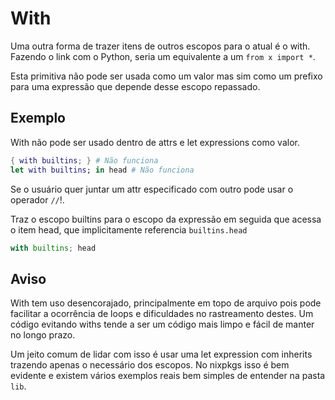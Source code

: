 # With

Uma outra forma de trazer itens de outros escopos para o atual é o with. Fazendo o link com o Python, seria um equivalente a um `from x import *`.

Esta primitiva não pode ser usada como um valor mas sim como um prefixo para uma expressão que depende desse escopo repassado.

## Exemplo

With não pode ser usado dentro de attrs e let expressions como valor.

```nix
{ with builtins; } # Não funciona
let with builtins; in head # Não funciona
```

Se o usuário quer juntar um attr especificado com outro pode usar o operador `//`!.

Traz o escopo builtins para o escopo da expressão em seguida que acessa o item head, que implicitamente referencia `builtins.head`
```nix
with builtins; head
```

## Aviso
With tem uso desencorajado, principalmente em topo de arquivo pois pode facilitar a ocorrência de loops e dificuldades no rastreamento destes. Um código evitando withs tende a ser um código mais limpo e fácil de manter no longo prazo.

Um jeito comum de lidar com isso é usar uma let expression com inherits trazendo apenas o necessário dos escopos. No nixpkgs isso é bem evidente e existem vários exemplos reais bem simples de entender na pasta `lib`.
